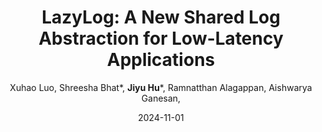 ---
title: "LazyLog: A New Shared Log Abstraction for Low-Latency Applications"
collection: publications
link: https://dassl-uiuc.github.io/pdfs/papers/lazylog.pdf
excerpt: '\* equal contribution'
author:  "Xuhao Luo,  Shreesha Bhat*,  **Jiyu Hu**\\*,  Ramnatthan Alagappan,  Aishwarya Ganesan,"
date: 2024-11-01
venue: "Proceedings of the 30th Symposium on Operating Systems Principles, SOSP '24"
paperurl: 'https://dassl-uiuc.github.io/pdfs/papers/lazylog.pdf'
citation: ' Xuhao Luo,  Shreesha Bhat*,  Jiyu Hu*,  Ramnatthan Alagappan,  Aishwarya Ganesan, &quot;LazyLog: A New Shared Log Abstraction for Low-Latency Applications.&quot; Proceedings of the 30th Symposium on Operating Systems Principles, 2024.'
note: 'Best Paper Award'
---